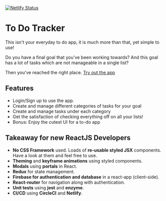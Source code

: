 [![Netlify Status](https://api.netlify.com/api/v1/badges/6a78b56d-cfad-4303-9c1c-b78d080b11df/deploy-status)](https://app.netlify.com/sites/to-do-tracker/deploys)

# To Do Tracker

This isn't your everyday to do app, it is much more than that, yet simple to use! 

Do you have a final goal that you've been working towards? And this goal has a lot of tasks which are not manageable in a single list?

Then you've reached the right place. [Try out the app](https://to-do-tracker.netlify.com/)

## Features

 - Login/Sign up to use the app.
 - Create and manage different categories of tasks for your goal
 - Create and manage tasks under each category
 - Get the satisfaction of checking everything off on all your lists!
 - Bonus: Enjoy the cutest UI for a to-do app

## Takeaway for new ReactJS Developers

 - **No CSS Framework** used. Loads of **re-usable styled JSX** components. Have a look at them and feel free to use.
 - **Theming** and **keyframe animations** using styled components.
 - **Modals** using **portals** in React.
 - **Redux** for state management.
 - **Firebase for authentication and database** in a react-app (client-side).
 - **React-router** for navigation along with authentication.
 - **Unit tests** using **jest** and **enzyme**.
 - **CI/CD** using **CircleCI** and **Netlify**.
